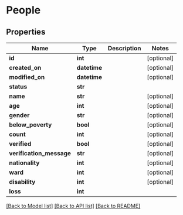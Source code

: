 # People

## Properties
Name | Type | Description | Notes
------------ | ------------- | ------------- | -------------
**id** | **int** |  | [optional] 
**created_on** | **datetime** |  | [optional] 
**modified_on** | **datetime** |  | [optional] 
**status** | **str** |  | 
**name** | **str** |  | [optional] 
**age** | **int** |  | [optional] 
**gender** | **str** |  | [optional] 
**below_poverty** | **bool** |  | [optional] 
**count** | **int** |  | [optional] 
**verified** | **bool** |  | [optional] 
**verification_message** | **str** |  | [optional] 
**nationality** | **int** |  | [optional] 
**ward** | **int** |  | [optional] 
**disability** | **int** |  | [optional] 
**loss** | **int** |  | 

[[Back to Model list]](../README.md#documentation-for-models) [[Back to API list]](../README.md#documentation-for-api-endpoints) [[Back to README]](../README.md)


